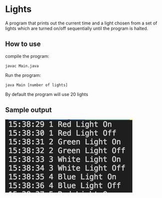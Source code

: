 # Lights

A program that prints out the current time and a light chosen from a set of lights which are turned on/off sequentially
until the program is halted.

## How to use

compile the program:

```
javac Main.java
```

Run the program:

```
java Main [number of lights]
```

By default the program will use 20 lights

## Sample output

![sample output](sample_output.png)
